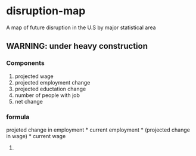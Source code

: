 # disruption-map
A map of future disruption in the U.S by major statistical area

## WARNING: under heavy construction

### Components 
1. projected wage
2. projected employment change
3. projected eductation change
4. number of people with job
5. net change

### formula

projeted change in employment * current employment * 
(projected change in wage) * current wage

1. 